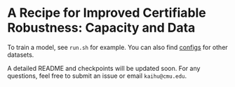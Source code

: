 # A Recipe for Improved Certifiable Robustness: Capacity and Data

To train a model, see `run.sh` for example. You can also find [configs](/configs) for other datasets.

A detailed README and checkpoints will be updated soon. For any questions, feel free to submit an issue or email `kaihu@cmu.edu`.
